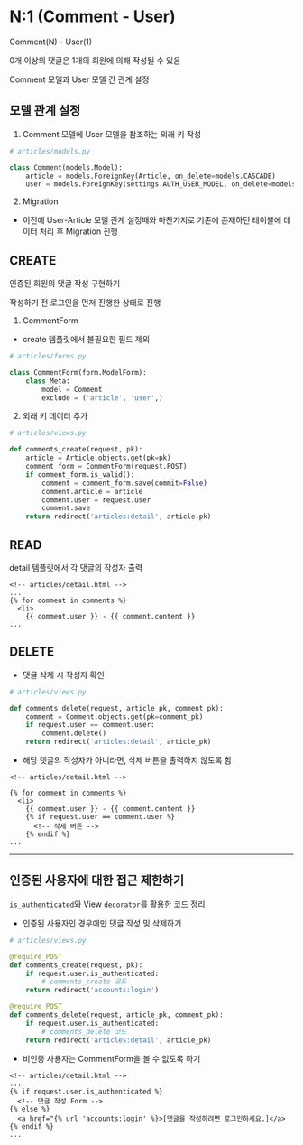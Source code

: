 # N:1 (Comment - User)

Comment(N) - User(1)

0개 이상의 댓글은 1개의 회원에 의해 작성될 수 있음

Comment 모델과 User 모델 간 관계 설정

## 모델 관계 설정

1. Comment 모델에 User 모델을 참조하는 외래 키 작성

```python
# articles/models.py

class Comment(models.Model):
    article = models.ForeignKey(Article, on_delete=models.CASCADE)
    user = models.ForeignKey(settings.AUTH_USER_MODEL, on_delete=models.CASCADE)
```

2. Migration

- 이전에 User-Article 모델 관계 설정때와 마찬가지로 기존에 존재하던 테이블에 데이터 처리 후 Migration 진행

## CREATE

인증된 회원의 댓글 작성 구현하기

작성하기 전 로그인을 먼저 진행한 상태로 진행

1. CommentForm

- create 템플릿에서 불필요한 필드 제외

```python
# articles/forms.py

class CommentForm(form.ModelForm):
    class Meta:
        model = Comment
        exclude = ('article', 'user',)
```

2. 외래 키 데이터 추가

```python
# articles/views.py

def comments_create(request, pk):
    article = Article.objects.get(pk=pk)
    comment_form = CommentForm(request.POST)
    if comment_form.is_valid():
        comment = comment_form.save(commit=False)
        comment.article = article
        comment.user = request.user
        comment.save
    return redirect('articles:detail', article.pk)
```

## READ

detail 템플릿에서 각 댓글의 작성자 출력

```django
<!-- articles/detail.html -->
...
{% for comment in comments %}
  <li>
    {{ comment.user }} - {{ comment.content }}
...
```

## DELETE

- 댓글 삭제 시 작성자 확인

```python
# articles/views.py

def comments_delete(request, article_pk, comment_pk):
    comment = Comment.objects.get(pk=comment_pk)
    if request.user == comment.user:
        comment.delete()
    return redirect('articles:detail', article_pk)
```

- 해당 댓글의 작성자가 아니라면, 삭제 버튼을 출력하지 않도록 함

```django
<!-- articles/detail.html -->
...
{% for comment in comments %}
  <li>
    {{ comment.user }} - {{ comment.content }}
    {% if request.user == comment.user %}
      <!-- 삭제 버튼 -->
    {% endif %}
...
```

---

## 인증된 사용자에 대한 접근 제한하기

`is_authenticated`와 View `decorator`를 활용한 코드 정리

- 인증된 사용자인 경우에만 댓글 작성 및 삭제하기

```python
# articles/views.py

@require_POST
def comments_create(request, pk):
    if request.user.is_authenticated:
        # comments_create 코드
    return redirect('accounts:login')

@require_POST
def comments_delete(request, article_pk, comment_pk):
    if request.user.is_authenticated:
        # comments_delete 코드
    return redirect('articles:detail', article_pk)
```

- 비인증 사용자는 CommentForm을 볼 수 없도록 하기

```django
<!-- articles/detail.html -->
...
{% if request.user.is_authenticated %}
  <!-- 댓글 작성 Form -->
{% else %}
  <a href="{% url 'accounts:login' %}>[댓글을 작성하려면 로그인하세요.]</a>
{% endif %}
...
```
